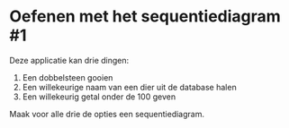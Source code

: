 # Oefenen met het sequentiediagram #1

Deze applicatie kan drie dingen:
1. Een dobbelsteen gooien
2. Een willekeurige naam van een dier uit de database halen
3. Een willekeurig getal onder de 100 geven

Maak voor alle drie de opties een sequentiediagram.
